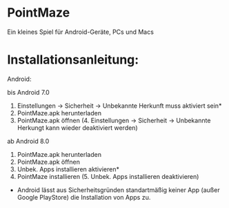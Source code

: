 # PointMaze

Ein kleines Spiel für Android-Geräte, PCs und Macs

# Installationsanleitung:

Android:

bis Android 7.0
1. Einstellungen -> Sicherheit -> Unbekannte Herkunft muss aktiviert sein*
2. PointMaze.apk herunterladen
3. PointMaze.apk öffnen
(4. Einstellungen -> Sicherheit -> Unbekannte Herkungt kann wieder deaktiviert werden)

ab Android 8.0
1. PointMaze.apk herunterladen
2. PointMaze.apk öffnen
3. Unbek. Apps installieren aktivieren*
4. PointMaze installieren
(5. Unbek. Apps installieren deaktivieren)

* Android lässt aus Sicherheitsgründen standartmäßig keiner App (außer Google PlayStore) die Installation von Apps zu.
